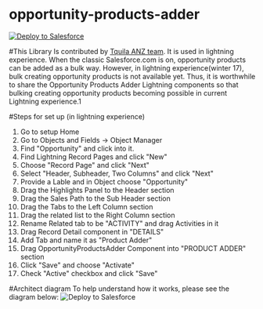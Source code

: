 # opportunity-products-adder
<p>
  <a href="https://githubsfdeploy.herokuapp.com/?owner=tquilaanz&repo=opportunity-products-adder">
    <img alt="Deploy to Salesforce" 
    src="https://raw.githubusercontent.com/afawcett/githubsfdeploy/master/src/main/webapp/resources/img/deploy.png" style="max-width:100%;" />
  </a>
</p>

#This Library
Is contributed by <a href="http://www.tquilaanz.com/">Tquila ANZ team</a>. It is used in lightning experience. When the classic
Salesforce.com is on, opportunity products can be added as a bulk way. However, in lightning experience(winter 17), bulk creating
opportunity products is not available yet. Thus, it is worthwhile to share the Opportunity Products Adder Lightning components so that
bulking creating opportunity products becoming possible in current Lightning experience.1

#Steps for set up
(in lightning experience)

1. Go to setup Home
2. Go to Objects and Fields -> Object Manager
3. Find "Opportunity" and click into it.
4. Find Lightning Record Pages and click "New"
5. Choose "Record Page" and click "Next"
6. Select "Header, Subheader, Two Columns" and click "Next"
7. Provide a Lable and in Object choose "Opportunity"
8. Drag the Highlights Panel to the Header section
9. Drag the Sales Path to the Sub Header section
10. Drag the Tabs to the Left Column section
11. Drag the related list to the Right Column section
12. Rename Related tab to be "ACTIVITY" and drag Activities in it
13. Drag Record Detail component in "DETAILS"
14. Add Tab and name it as "Product Adder"
15. Drag OpportunityProductsAdder Component into "PRODUCT ADDER" section
16. Click "Save" and choose "Activate"
17. Check "Active" checkbox and click "Save" 

#Architect diagram
To help understand how it works, please see the diagram below:
<img alt="Deploy to Salesforce" 
    src="https://tquilaanz.box.com/shared/static/5fqof2t1154v30pfnxkpxamyw3oxpiki.jpeg" style="max-width:100%;" />
    
    
